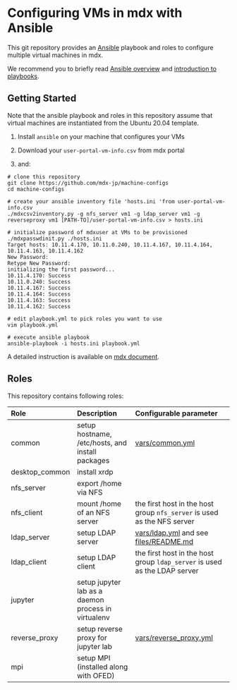 
# Configuring VMs in mdx with Ansible

This git repository provides an [Ansible](https://www.ansible.com/)
playbook and roles to configure multiple virtual machines in mdx.

We recommend you to briefly read [Ansible overview](https://www.ansible.com/overview/how-ansible-works) and [introduction to playbooks](https://docs.ansible.com/ansible/latest/user_guide/playbooks_intro.html).

## Getting Started

Note that the ansible playbook and roles in this repository assume
that virtual machines are instantiated from the Ubuntu 20.04 template.

1. Install `ansible` on your machine that configures your VMs

2. Download your `user-portal-vm-info.csv` from mdx portal

3. and:

```shell-session
# clone this repository
git clone https://github.com/mdx-jp/machine-configs
cd machine-configs

# create your ansible inventory file 'hosts.ini 'from user-portal-vm-info.csv
./mdxcsv2inventory.py -g nfs_server vm1 -g ldap_server vm1 -g reverseproxy vm1 [PATH-TO]/user-portal-vm-info.csv > hosts.ini
 
# initialize password of mdxuser at VMs to be provisioned
./mdxpasswdinit.py ./hosts.ini
Target hosts: 10.11.4.170, 10.11.0.240, 10.11.4.167, 10.11.4.164, 10.11.4.163, 10.11.4.162
New Password: 
Retype New Password: 
initializing the first password...
10.11.4.170: Success
10.11.0.240: Success
10.11.4.167: Success
10.11.4.164: Success
10.11.4.163: Success
10.11.4.162: Success

# edit playbook.yml to pick roles you want to use
vim playbook.yml

# execute ansible playbook
ansible-playbook -i hosts.ini playbook.yml
```

A detailed instruction is available on [mdx document](https://docs.mdx.jp/ja/).


## Roles

This repository contains following roles:

| Role          | Description | Configurable parameter | 
|:--------------|:------------|:-----------------------|
| common | setup hostname, /etc/hosts, and install packages | [vars/common.yml](vars/common.yml) |
| desktop_common | install xrdp | |
| nfs_server | export /home via NFS | |
| nfs_client | mount /home of an NFS server |  the first host in the host group `nfs_server` is used as the NFS server |
| ldap_server | setup LDAP server | [vars/ldap.yml](vars/ldap.yml) and see [files/README.md](files/README.md) | 
| ldap_client | setup LDAP client | the first host in the host group `ldap_server` is used as the LDAP server |
| jupyter | setup jupyter lab as a daemon process in virtualenv | |
| reverse_proxy | setup reverse proxy for jupyter lab | [vars/reverse_proxy.yml](vars/reverse_proxy.yml) |
| mpi | setup MPI (installed along with OFED) | |


